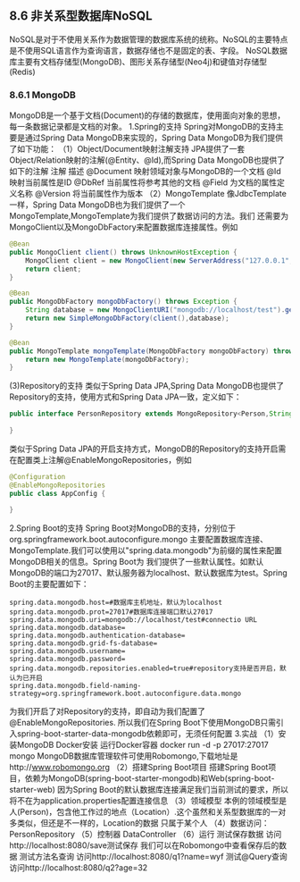 ## 8.6 非关系型数据库NoSQL
NoSQL是对于不使用关系作为数据管理的数据库系统的统称。NoSQL的主要特点是不使用SQL语言作为查询语言，数据存储也不是固定的表、字段。
NoSQL数据库主要有文档存储型(MongoDB)、图形关系存储型(Neo4j)和键值对存储型(Redis)
### 8.6.1 MongoDB
MongoDB是一个基于文档(Document)的存储的数据库，使用面向对象的思想，每一条数据记录都是文档的对象。
1.Spring的支持
Spring对MongoDB的支持主要是通过Spring Data MongoDB来实现的，Spring Data MongoDB为我们提供了如下功能：
（1）Object/Document映射注解支持
JPA提供了一套Object/Relation映射的注解(@Entity、@Id),而Spring Data MongoDB也提供了如下的注解
注解                     描述
@Document               映射领域对象与MongoDB的一个文档
@Id                     映射当前属性是ID
@DbRef                  当前属性将参考其他的文档
@Field                  为文档的属性定义名称
@Version                将当前属性作为版本
（2）MongoTemplate
像JdbcTemplate一样，Spring Data MongoDB也为我们提供了一个MongoTemplate,MongoTemplate为我们提供了数据访问的方法。我们
还需要为MongoClient以及MongoDbFactory来配置数据库连接属性。例如
```java
@Bean
public MongoClient client() throws UnknownHostException {
    MongoClient client = new MongoClient(new ServerAddress("127.0.0.1",27017));
    return client;
}

@Bean
public MongoDbFactory mongoDbFactory() throws Exception {
    String database = new MongoClientURI("mongodb://localhost/test").getDatabase();
    return new SimpleMongoDbFactory(client(),database);
}

@Bean
public MongoTemplate mongoTemplate(MongoDbFactory mongoDbFactory) throws UnknownHostException {
    return new MongoTemplate(mongoDbFactory);
}
```
(3)Repository的支持
类似于Spring Data JPA,Spring Data MongoDB也提供了Repository的支持，使用方式和Spring Data JPA一致，定义如下：
```java
public interface PersonRepository extends MongoRepository<Person,String> {
    
}
```
类似于Spring Data JPA的开启支持方式，MongoDB的Repository的支持开启需在配置类上注解@EnableMongoRepositories，例如
```java
@Configuration
@EnableMongoRepositories
public class AppConfig {
    
}
```
2.Spring Boot的支持
Spring Boot对MongoDB的支持，分别位于
org.springframework.boot.autoconfigure.mongo
主要配置数据库连接、MongoTemplate.我们可以使用以"spring.data.mongodb"为前缀的属性来配置MongoDB相关的信息。Spring Boot为
我们提供了一些默认属性。如默认MongoDB的端口为27017、默认服务器为localhost、默认数据库为test。Spring Boot的主要配置如下：
```properties
spring.data.mongodb.host=#数据库主机地址，默认为localhost
spring.data.mongodb.prot=27017#数据库连接端口默认27017
spring.data.mongodb.uri=mongodb://localhost/test#connectio URL
spring.data.mongodb.database=
spring.data.mongodb.authentication-database=
spring.data.mongodb.grid-fs-database=
spring.data.mongodb.username=
spring.data.mongodb.password=
spring.data.mongodb.repositories.enabled=true#repository支持是否开启，默认为已开启
spring.data.mongodb.field-naming-strategy=org.springframework.boot.autoconfigure.data.mongo
```
为我们开启了对Repository的支持，即自动为我们配置了@EnableMongoRepositories.
所以我们在Spring Boot下使用MongoDB只需引入spring-boot-starter-data-mongodb依赖即可，无须任何配置
3.实战
（1）安装MongoDB
Docker安装
运行Docker容器 docker run -d -p 27017:27017 mongo
MongoDB数据库管理软件可使用Robomongo,下载地址是http://www.robomongo.org
（2）搭建Spring Boot项目
搭建Spring Boot项目，依赖为MongoDB(spring-boot-starter-mongodb)和Web(spring-boot-starter-web)
因为Spring Boot的默认数据库连接满足我们当前测试的要求，所以将不在为application.properties配置连接信息
（3）领域模型
本例的领域模型是人(Person)，包含他工作过的地点（Location）.这个虽然和关系型数据库的一对多类似，但还是不一样的，Location的数据
只属于某个人
（4）数据访问：
PersonRepository
（5）控制器
DataController
（6）运行
测试保存数据
访问http://localhost:8080/save测试保存
我们可以在Robomongo中查看保存后的数据
测试方法名查询
访问http://localhost:8080/q1?name=wyf
测试@Query查询
访问http://localhost:8080/q2?age=32













